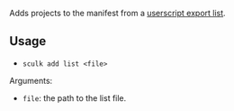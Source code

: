 Adds projects to the manifest from a
[userscript export list](../../guides/finding-mods-using-the-userscript.md).

## Usage

- `sculk add list <file>`

Arguments:

- `file`: the path to the list file.

